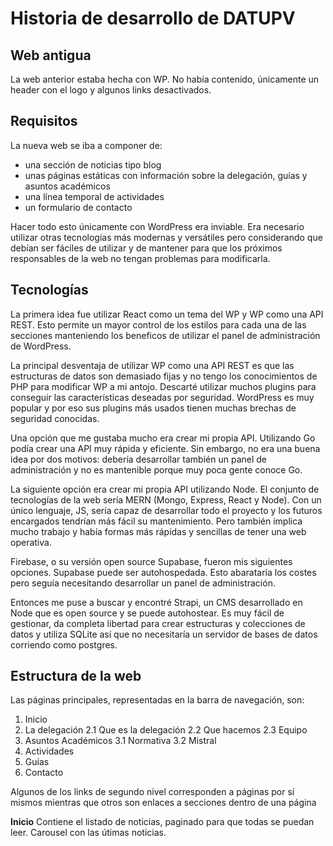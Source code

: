 # Historia de desarrollo de DATUPV

## Web antigua

La web anterior estaba hecha con WP. No había contenido, únicamente un header con el logo y algunos links desactivados.

## Requisitos

La nueva web se iba a componer de:

- una sección de noticias tipo blog
- unas páginas estáticas con información sobre la delegación, guías y asuntos académicos
- una línea temporal de actividades
- un formulario de contacto

Hacer todo esto únicamente con WordPress era inviable. Era necesario utilizar otras tecnologías más modernas y versátiles pero considerando que debían ser fáciles de utilizar y de mantener para que los próximos responsables de la web no tengan problemas para modificarla.

## Tecnologías

La primera idea fue utilizar React como un tema del WP y WP como una API REST. Esto permite un mayor control de los estilos para cada una de las secciones manteniendo los beneficos de utilizar el panel de administración de WordPress.

La principal desventaja de utilizar WP como una API REST es que las estructuras de datos son demasiado fijas y no tengo los conocimientos de PHP para modificar WP a mi antojo. Descarté utilizar muchos plugins para conseguir las características deseadas por seguridad. WordPress es muy popular y por eso sus plugins más usados tienen muchas brechas de seguridad conocidas.

Una opción que me gustaba mucho era crear mi propia API. Utilizando Go podía crear una API muy rápida y eficiente. Sin embargo, no era una buena idea por dos motivos: debería desarrollar también un panel de administración y no es mantenible porque muy poca gente conoce Go.

La siguiente opción era crear mi propia API utilizando Node. El conjunto de tecnologías de la web sería MERN (Mongo, Express, React y Node). Con un único lenguaje, JS, sería capaz de desarrollar todo el proyecto y los futuros encargados tendrían más fácil su mantenimiento. Pero también implica mucho trabajo y había formas más rápidas y sencillas de tener una web operativa.

Firebase, o su versión open source Supabase, fueron mis siguientes opciones. Supabase puede ser autohospedada. Esto abarataría los costes pero seguía necesitando desarrollar un panel de administración.

Entonces me puse a buscar y encontré Strapi, un CMS desarrollado en Node que es open source y se puede autohostear. Es muy fácil de gestionar, da completa libertad para crear estructuras y colecciones de datos y utiliza SQLite así que no necesitaría un servidor de bases de datos corriendo como postgres.

## Estructura de la web

Las páginas principales, representadas en la barra de navegación, son:

1. Inicio
2. La delegación
   2.1 Que es la delegación
   2.2 Que hacemos
   2.3 Equipo
3. Asuntos Académicos
   3.1 Normativa
   3.2 Mistral
4. Actividades
5. Guías
6. Contacto

Algunos de los links de segundo nivel corresponden a páginas por sí mismos mientras que otros son enlaces a secciones dentro de una página

**Inicio**
Contiene el listado de noticias, paginado para que todas se puedan leer. Carousel con las útimas noticias.

